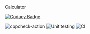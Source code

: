 
Calculator

[![Codacy Badge](https://api.codacy.com/project/badge/Grade/bc49c13e52374ba0ac1361a736569d18)](https://app.codacy.com/gh/99002769/SDLC2?utm_source=github.com&utm_medium=referral&utm_content=99002769/SDLC2&utm_campaign=Badge_Grade)

![cppcheck-action](https://github.com/99002769/SDLC2/workflows/cppcheck-action/badge.svg)
![Unit testing](https://github.com/99002769/SDLC2/workflows/Unit%20testing/badge.svg)
![CI](https://github.com/99002769/SDLC2/workflows/CI/badge.svg)
